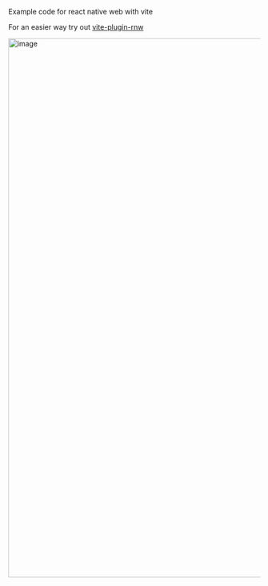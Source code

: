 Example code for react native web with vite

For an easier way try out [vite-plugin-rnw](https://www.npmjs.com/package/vite-plugin-rnw)

<img width="1726" height="1076" alt="image" src="https://github.com/user-attachments/assets/6e5d98ce-2858-4591-8880-d8fffa0330fe" />
